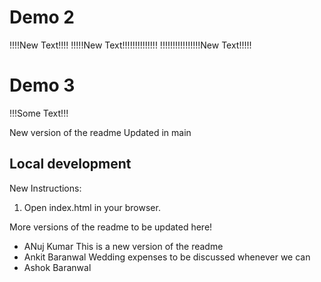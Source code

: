 # Demo 2
!!!!New Text!!!!
!!!!!New Text!!!!!!!!!!!!!!
!!!!!!!!!!!!!!!!New Text!!!!!
# Demo 3
!!!Some Text!!!

New version of the readme
Updated in main

## Local development
New Instructions:
1. Open index.html in your browser.

More versions of the readme to be updated here!
- ANuj Kumar
This is a new version of the readme
- Ankit Baranwal
Wedding expenses to be discussed whenever we can
- Ashok Baranwal

